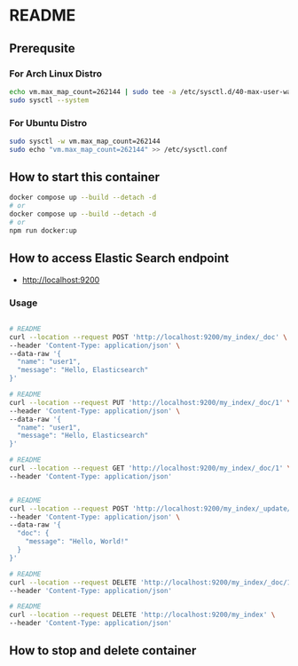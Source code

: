 # README

## Prerequsite

### For Arch Linux Distro

```bash
echo vm.max_map_count=262144 | sudo tee -a /etc/sysctl.d/40-max-user-watches.conf
sudo sysctl --system
```

### For Ubuntu Distro

```bash
sudo sysctl -w vm.max_map_count=262144
sudo echo "vm.max_map_count=262144" >> /etc/sysctl.conf
```

## How to start this container

```bash
docker compose up --build --detach -d
# or
docker compose up --build --detach -d
# or
npm run docker:up
```

## How to access Elastic Search endpoint

- <http://localhost:9200>

### Usage

```bash

# README
curl --location --request POST 'http://localhost:9200/my_index/_doc' \
--header 'Content-Type: application/json' \
--data-raw '{
  "name": "user1",
  "message": "Hello, Elasticsearch"
}'

# README
curl --location --request PUT 'http://localhost:9200/my_index/_doc/1' \
--header 'Content-Type: application/json' \
--data-raw '{
  "name": "user1",
  "message": "Hello, Elasticsearch"
}'

# README
curl --location --request GET 'http://localhost:9200/my_index/_doc/1' \
--header 'Content-Type: application/json'


# README
curl --location --request POST 'http://localhost:9200/my_index/_update/1' \
--header 'Content-Type: application/json' \
--data-raw '{
  "doc": {
    "message": "Hello, World!"
  }
}'

# README
curl --location --request DELETE 'http://localhost:9200/my_index/_doc/1' \
--header 'Content-Type: application/json'

# README
curl --location --request DELETE 'http://localhost:9200/my_index' \
--header 'Content-Type: application/json'


```

## How to stop and delete container

```bash npm run docker:down
```
